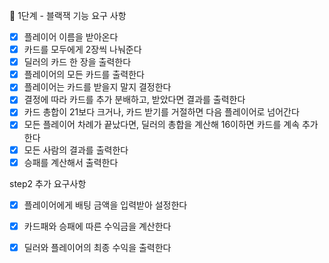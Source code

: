 🚀 1단계 - 블랙잭
기능 요구 사항

- [x] 플레이어 이름을 받아온다  
- [x] 카드를 모두에게 2장씩 나눠준다  
- [x] 딜러의 카드 한 장을 출력한다  
- [x] 플레이어의 모든 카드를 출력한다  
- [x] 플레이어는 카드를 받을지 말지 결정한다  
- [x] 결정에 따라 카드를 추가 분배하고, 받았다면 결과를 출력한다  
- [x] 카드 총합이 21보다 크거나, 카드 받기를 거절하면 다음 플레이어로 넘어간다  
- [x] 모든 플레이어 차례가 끝났다면, 딜러의 총합을 계산해 16이하면 카드를 계속 추가한다  
- [x] 모든 사람의 결과를 출력한다  
- [x] 승패를 계산해서 출력한다   

step2 추가 요구사항  
- [x] 플레이어에게 배팅 금액을 입력받아 설정한다  
- [x] 카드패와 승패에 따른 수익금을 계산한다  
- [x] 딜러와 플레이어의 최종 수익을 출력한다  



